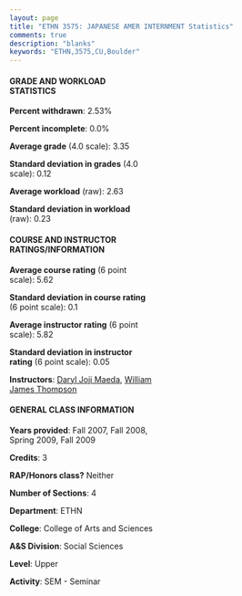 ```yaml
---
layout: page
title: "ETHN 3575: JAPANESE AMER INTERNMENT Statistics"
comments: true
description: "blanks"
keywords: "ETHN,3575,CU,Boulder"
---
```

<head>
<script src="https://ajax.googleapis.com/ajax/libs/jquery/2.1.3/jquery.min.js"></script>
<script src="https://dl.dropboxusercontent.com/s/pc42nxpaw1ea4o9/highcharts.js?dl=0"></script>
<!-- <script src="../assets/js/highcharts.js"></script> -->
<style type="text/css">@font-face {
	font-family: "Bebas Neue";
	src: url(https://www.filehosting.org/file/details/544349/BebasNeue Regular.otf) format("opentype");
	}
	h1.Bebas { 
		font-family: "Bebas Neue", Verdana, Tahoma;
	}
</style>
</head>
<body>
	<div id="container" style="float: right; width: 45%; height: 88%; margin-left: 2.5%; margin-right: 2.5%;"></div>
	<script language="JavaScript">
		$(document).ready(function() {
		var chart = {type: 'column'};
		var title = {text: 'Grade Distribution'};
		var xAxis = {categories: ['A','B','C','D','F'],crosshair: true};
		var yAxis = {min: 0,title: {text: 'Percentage'}};
		var tooltip = {headerFormat: '<center><b><span style="font-size:20px">{point.key}</span></b></center>',
		               pointFormat: '<td style="padding:0"><b>{point.y:.1f}%</b></td>',
		               footerFormat: '</table>',shared: true,useHTML: true};
		var plotOptions = {column: {pointPadding: 0.0,borderWidth: 0}};  
		var credits = {enabled: false};var series= [{name: 'Percent',data: [61.06,24.79,10.01,0.0,4.13,]}];
		var json = {};
		json.chart = chart;
		json.title = title;
		json.tooltip = tooltip;
		json.xAxis = xAxis;
		json.yAxis = yAxis;  
		json.series = series;
		json.plotOptions = plotOptions;  
		json.credits = credits;
		$('#container').highcharts(json);
	});
	</script>
</body>
			   
#### GRADE AND WORKLOAD STATISTICS

**Percent withdrawn**: 2.53%

**Percent incomplete**: 0.0%

**Average grade** (4.0 scale): 3.35

**Standard deviation in grades** (4.0 scale): 0.12

**Average workload** (raw): 2.63

**Standard deviation in workload** (raw): 0.23

#### COURSE AND INSTRUCTOR RATINGS/INFORMATION

**Average course rating** (6 point scale): 5.62

**Standard deviation in course rating** (6 point scale): 0.1

**Average instructor rating** (6 point scale): 5.82

**Standard deviation in instructor rating** (6 point scale): 0.05

**Instructors**: <a href='../../instructors/Daryl_Joji_Maeda'>Daryl Joji Maeda</a>, <a href='../../instructors/William_James_Thompson'>William James Thompson</a>

#### GENERAL CLASS INFORMATION

**Years provided**: Fall 2007, Fall 2008, Spring 2009, Fall 2009

**Credits**: 3

**RAP/Honors class?** Neither

**Number of Sections**: 4

**Department**: ETHN

**College**: College of Arts and Sciences

**A&S Division**: Social Sciences

**Level**: Upper

**Activity**: SEM - Seminar

